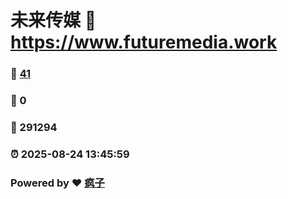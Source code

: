 # 未来传媒 :link: https://www.futuremedia.work 
### :page_facing_up: [41](https://www.futuremedia.work/tag.html) 
### :speech_balloon: 0 
### :hibiscus: 291294 
### :alarm_clock: 2025-08-24 13:45:59 
### Powered by :heart: [疯子](https://github.com/granthuang999/Gmeek)
